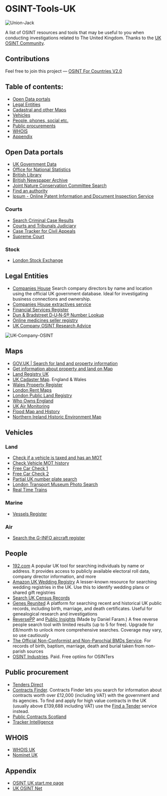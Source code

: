 # OSINT-Tools-UK
<img src="https://upload.wikimedia.org/wikipedia/commons/thumb/a/a5/Flag_of_the_United_Kingdom_%281-2%29.svg/2880px-Flag_of_the_United_Kingdom_%281-2%29.svg.png" alt="Union-Jack"/>

A list of OSINT resources and tools that may be useful to you when conducting investigations related to The United Kingdom. Thanks to the [UK OSINT Community](https://www.linkedin.com/company/osintuk/).

## Contributions
Feel free to join this project — [OSINT For Countries V2.0](https://github.com/paulpogoda/OSINT-for-countries-V2.0)

## Table of contents:
 - [Open Data portals](#open-data-portals)
 - [Legal Entities](#legal-entities)
 - [Cadastral and other Maps](#maps)
 - [Vehicles](#vehicles)
 - [People, phones, social etc.](#people)
 - [Public procurements](#public-procurement)
 - [WHOIS](#whois)
 - [Appendix](#appendix)

## Open Data portals
- [UK Government Data](https://www.data.gov.uk/search)
- [Office for National Statistics](https://www.ons.gov.uk)
- [British Library](https://www.bl.uk)
- [British Newspaper Archive](https://www.britishnewspaperarchive.co.uk)
- [Joint Nature Conservation Committee Search](https://search.jncc.gov.uk/?q=)
- [Find an authority](https://www.whatdotheyknow.com/select_authority?query=)
- [Ipsum - Online Patent Information and Document Inspection Service](https://www.ipo.gov.uk/p-ipsum.htm)

### Courts
- [Search Criminal Case Results](https://www.thelawpages.com/court-cases/court-case-search.php?mode=1)
- [Courts and Tribunals Judiciary](https://www.judiciary.uk/judgments/)
- [Case Tracker for Civil Appeals](https://casetracker.justice.gov.uk/search.jsp)
- [Supreme Court](https://www.supremecourt.uk/cases)

### Stock
- [London Stock Exchange](https://www.londonstockexchange.com)

## Legal Entities
- [Companies House](https://find-and-update.company-information.service.gov.uk) Search company directors by name and location using the official UK government database. Ideal for investigating business connections and ownership.
- [Companies House extractives service](https://extractives.company-information.service.gov.uk)
- [Financial Services Register](https://register.fca.org.uk/s/)
- [Dun & Bradstreet D‑U‑N‑S® Number Lookup](https://www.dnb.co.uk/duns-number/lookup.html)
- [Online medicines seller registry](https://medicine-seller-register.mhra.gov.uk/search-registry/)
- [UK Company OSINT Research Advice](https://www.uk-osint.net/companysites.html)
<img src="https://www.uk-osint.net/images/companydetails.jpg" alt="UK-Company-OSINT"/>

## Maps
- [GOV.UK | Search for land and property information](https://search-property-information.service.gov.uk/search/search-by-map/)
- [Get information about property and land on Map](https://www.gov.uk/get-information-about-property-and-land/search-the-index-map)
- [Land Registry UK](https://www.landregistry-uk.com/map-search)
- [UK Cadaster Map](https://cadastre.uk). England & Wales
- [Wales Property Register](https://rentsmart.gov.wales/en/check-register/)
- [London Rent Maps](https://apps.london.gov.uk/private-rents/)
- [London Public Land Registry](https://apps.london.gov.uk/public-land/)
- [Who Owns England](http://map.whoownsengland.org)
- [UK Air Monitoring](https://uk-air.defra.gov.uk/interactive-map)
- [Flood Map and History](https://flood-map-for-planning.service.gov.uk)
- [Northern Ireland Historic Environment Map](https://experience.arcgis.com/experience/8bb16b64f0994385a5c141027ae9d33e/)

## Vehicles
### Land
- [Check if a vehicle is taxed and has an MOT](https://vehicleenquiry.service.gov.uk)
- [Check Vehicle MOT history](https://www.check-mot.service.gov.uk)
- [Free Car Check 1](https://www.freecarcheck.co.uk)
- [Free Car Check 2](https://www.caranalytics.co.uk)
- [Partial UK number plate search](https://www.partialnumberplate.co.uk)
- [London Transport Museum Photo Search](https://www.ltmuseum.co.uk/collections/the-collection?f%5B0%5D=collection_type%3APhotographs)
- [Real Time Trains](https://www.realtimetrains.co.uk)
### Marine
- [Vessels Register](https://www.fqaregister.service.gov.uk/browse#tabs=0)
### Air
- [Search the G-INFO aircraft register](https://www.caa.co.uk/aircraft-register/g-info/search-g-info/)

## People 
- [192.com](https://www.192.com) A popular UK tool for searching individuals by name or address. It provides access to publicly available electoral roll data, company director information, and more
- [Amazon UK Wedding Registry](https://www.amazon.co.uk/wedding/search)
A lesser-known resource for searching wedding registries in the UK. Use this to identify wedding plans or shared gift registries
- [Search UK Census Records](https://www.freecen.org.uk)
- [Genes Reunited](https://www.genesreunited.co.uk/search/)
A platform for searching recent and historical UK public records, including birth, marriage, and death certificates. Useful for genealogical research and investigations
- [ReversePP](https://search.reversepp.com) and [Public Insights](https://cradle.publicinsights.uk) (Made by Daniel Faram.) A free reverse people search tool with limited results (up to 5 for free). Upgrade for £8/month to unlock more comprehensive searches. Coverage may vary, so use cautiously
- [The Official Non-Conformist and Non-Parochial BMDs Service](https://bmdregisters.co.uk). For records of birth, baptism, marriage, death and burial taken from non-parish sources
- [OSINT Industries](http://map.whoownsengland.org). Paid. Free optiins for OSINTers

## Public procurement
- [Tenders Direct](https://www.tendersdirect.co.uk)
- [Contracts Finder](https://www.gov.uk/contracts-finder). Contracts Finder lets you search for information about contracts worth over £12,000 (including VAT) with the government and its agencies. To find and apply for high value contracts in the UK (usually above £139,688 including VAT) use the [Find a Tender](https://www.gov.uk/find-tender) service instead.
- [Public Contracts Scotland](https://www.publiccontractsscotland.gov.uk/search/search_mainpage.aspx)
- [Tracker Intelligence](https://www.trackerintelligence.com/public-sector-procurement/government-tenders/)

## WHOIS
- [WHOIS UK](https://whois.uk)
- [Nominet UK](https://www.nominet.uk/lookup/)

## Appendix
- [OSINT UK start.me page](https://start.me/p/gyq0Rz/united-kingdom)
- [UK OSINT Net](https://www.uk-osint.net)

